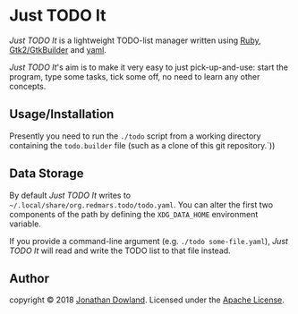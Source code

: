 # Just TODO It

_Just TODO It_ is a lightweight TODO-list manager written using
[Ruby](http://www.ruby-lang.org/),
[Gtk2/GtkBuilder](https://developer.gnome.org/gtk2/stable/GtkBuilder.html) and
[yaml](http://www.yaml.org/).

_Just TODO It_'s aim is to make it very easy to just pick-up-and-use: start the
program, type some tasks, tick some off, no need to learn any other concepts.

## Usage/Installation

Presently you need to run the `./todo` script from a working directory containing
the `todo.builder` file (such as a clone of this git repository.`))

## Data Storage

By default _Just TODO It_ writes to
`~/.local/share/org.redmars.todo/todo.yaml`. You can alter the first two
components of the path by defining the `XDG_DATA_HOME` environment variable.

If you provide a command-line argument (e.g. `./todo some-file.yaml`), _Just
TODO It_ will read and write the TODO list to that file instead.

## Author

copyright © 2018 [Jonathan Dowland](https://jmtd.net/). Licensed under the
[Apache License](LICENSE).
